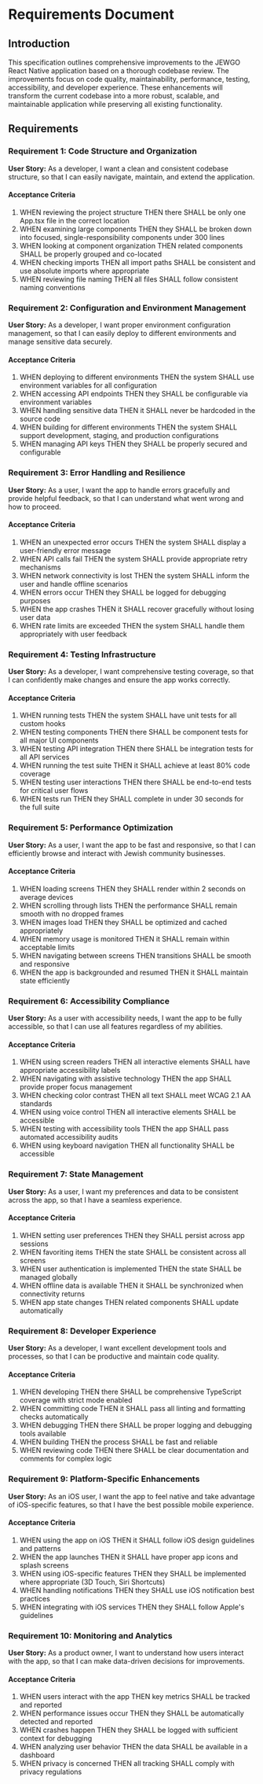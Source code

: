 # Requirements Document

## Introduction

This specification outlines comprehensive improvements to the JEWGO React Native application based on a thorough codebase review. The improvements focus on code quality, maintainability, performance, testing, accessibility, and developer experience. These enhancements will transform the current codebase into a more robust, scalable, and maintainable application while preserving all existing functionality.

## Requirements

### Requirement 1: Code Structure and Organization

**User Story:** As a developer, I want a clean and consistent codebase structure, so that I can easily navigate, maintain, and extend the application.

#### Acceptance Criteria

1. WHEN reviewing the project structure THEN there SHALL be only one App.tsx file in the correct location
2. WHEN examining large components THEN they SHALL be broken down into focused, single-responsibility components under 300 lines
3. WHEN looking at component organization THEN related components SHALL be properly grouped and co-located
4. WHEN checking imports THEN all import paths SHALL be consistent and use absolute imports where appropriate
5. WHEN reviewing file naming THEN all files SHALL follow consistent naming conventions

### Requirement 2: Configuration and Environment Management

**User Story:** As a developer, I want proper environment configuration management, so that I can easily deploy to different environments and manage sensitive data securely.

#### Acceptance Criteria

1. WHEN deploying to different environments THEN the system SHALL use environment variables for all configuration
2. WHEN accessing API endpoints THEN they SHALL be configurable via environment variables
3. WHEN handling sensitive data THEN it SHALL never be hardcoded in the source code
4. WHEN building for different environments THEN the system SHALL support development, staging, and production configurations
5. WHEN managing API keys THEN they SHALL be properly secured and configurable

### Requirement 3: Error Handling and Resilience

**User Story:** As a user, I want the app to handle errors gracefully and provide helpful feedback, so that I can understand what went wrong and how to proceed.

#### Acceptance Criteria

1. WHEN an unexpected error occurs THEN the system SHALL display a user-friendly error message
2. WHEN API calls fail THEN the system SHALL provide appropriate retry mechanisms
3. WHEN network connectivity is lost THEN the system SHALL inform the user and handle offline scenarios
4. WHEN errors occur THEN they SHALL be logged for debugging purposes
5. WHEN the app crashes THEN it SHALL recover gracefully without losing user data
6. WHEN rate limits are exceeded THEN the system SHALL handle them appropriately with user feedback

### Requirement 4: Testing Infrastructure

**User Story:** As a developer, I want comprehensive testing coverage, so that I can confidently make changes and ensure the app works correctly.

#### Acceptance Criteria

1. WHEN running tests THEN the system SHALL have unit tests for all custom hooks
2. WHEN testing components THEN there SHALL be component tests for all major UI components
3. WHEN testing API integration THEN there SHALL be integration tests for all API services
4. WHEN running the test suite THEN it SHALL achieve at least 80% code coverage
5. WHEN testing user interactions THEN there SHALL be end-to-end tests for critical user flows
6. WHEN tests run THEN they SHALL complete in under 30 seconds for the full suite

### Requirement 5: Performance Optimization

**User Story:** As a user, I want the app to be fast and responsive, so that I can efficiently browse and interact with Jewish community businesses.

#### Acceptance Criteria

1. WHEN loading screens THEN they SHALL render within 2 seconds on average devices
2. WHEN scrolling through lists THEN the performance SHALL remain smooth with no dropped frames
3. WHEN images load THEN they SHALL be optimized and cached appropriately
4. WHEN memory usage is monitored THEN it SHALL remain within acceptable limits
5. WHEN navigating between screens THEN transitions SHALL be smooth and responsive
6. WHEN the app is backgrounded and resumed THEN it SHALL maintain state efficiently

### Requirement 6: Accessibility Compliance

**User Story:** As a user with accessibility needs, I want the app to be fully accessible, so that I can use all features regardless of my abilities.

#### Acceptance Criteria

1. WHEN using screen readers THEN all interactive elements SHALL have appropriate accessibility labels
2. WHEN navigating with assistive technology THEN the app SHALL provide proper focus management
3. WHEN checking color contrast THEN all text SHALL meet WCAG 2.1 AA standards
4. WHEN using voice control THEN all interactive elements SHALL be accessible
5. WHEN testing with accessibility tools THEN the app SHALL pass automated accessibility audits
6. WHEN using keyboard navigation THEN all functionality SHALL be accessible

### Requirement 7: State Management

**User Story:** As a user, I want my preferences and data to be consistent across the app, so that I have a seamless experience.

#### Acceptance Criteria

1. WHEN setting user preferences THEN they SHALL persist across app sessions
2. WHEN favoriting items THEN the state SHALL be consistent across all screens
3. WHEN user authentication is implemented THEN the state SHALL be managed globally
4. WHEN offline data is available THEN it SHALL be synchronized when connectivity returns
5. WHEN app state changes THEN related components SHALL update automatically

### Requirement 8: Developer Experience

**User Story:** As a developer, I want excellent development tools and processes, so that I can be productive and maintain code quality.

#### Acceptance Criteria

1. WHEN developing THEN there SHALL be comprehensive TypeScript coverage with strict mode enabled
2. WHEN committing code THEN it SHALL pass all linting and formatting checks automatically
3. WHEN debugging THEN there SHALL be proper logging and debugging tools available
4. WHEN building THEN the process SHALL be fast and reliable
5. WHEN reviewing code THEN there SHALL be clear documentation and comments for complex logic

### Requirement 9: Platform-Specific Enhancements

**User Story:** As an iOS user, I want the app to feel native and take advantage of iOS-specific features, so that I have the best possible mobile experience.

#### Acceptance Criteria

1. WHEN using the app on iOS THEN it SHALL follow iOS design guidelines and patterns
2. WHEN the app launches THEN it SHALL have proper app icons and splash screens
3. WHEN using iOS-specific features THEN they SHALL be implemented where appropriate (3D Touch, Siri Shortcuts)
4. WHEN handling notifications THEN they SHALL use iOS notification best practices
5. WHEN integrating with iOS services THEN they SHALL follow Apple's guidelines

### Requirement 10: Monitoring and Analytics

**User Story:** As a product owner, I want to understand how users interact with the app, so that I can make data-driven decisions for improvements.

#### Acceptance Criteria

1. WHEN users interact with the app THEN key metrics SHALL be tracked and reported
2. WHEN performance issues occur THEN they SHALL be automatically detected and reported
3. WHEN crashes happen THEN they SHALL be logged with sufficient context for debugging
4. WHEN analyzing user behavior THEN the data SHALL be available in a dashboard
5. WHEN privacy is concerned THEN all tracking SHALL comply with privacy regulations